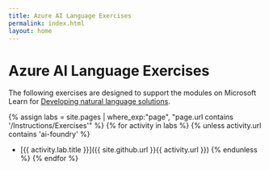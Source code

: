 ```yaml
---
title: Azure AI Language Exercises
permalink: index.html
layout: home
---
```


# Azure AI Language Exercises

The following exercises are designed to support the modules on Microsoft Learn for [Developing natural language solutions](https://learn.microsoft.com/training/paths/develop-language-solutions-azure-ai/).


{% assign labs = site.pages | where_exp:"page", "page.url contains '/Instructions/Exercises'" %}
{% for activity in labs  %}
{% unless activity.url contains 'ai-foundry' %}
- [{{ activity.lab.title }}]({{ site.github.url }}{{ activity.url }})
{% endunless %}
{% endfor %}

